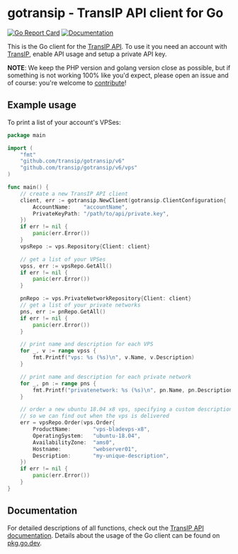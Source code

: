 # gotransip - TransIP API client for Go
[![Go Report Card](https://goreportcard.com/badge/github.com/transip/gotransip)][goreport] [![Documentation](https://godoc.org/github.com/transip/gotransip?status.svg)][doc]

This is the Go client for the [TransIP API][api]. To use it you need an account with [TransIP][transip], enable API usage and setup a private API key.

**NOTE**: We keep the PHP version and golang version close as possible, but if something is not working 100% like you'd expect, please open an issue and of course: you're welcome to [contribute](CONTRIBUTING.md)!

## Example usage
To print a list of your account's VPSes:
```go
package main

import (
	"fmt"
	"github.com/transip/gotransip/v6"
	"github.com/transip/gotransip/v6/vps"
)

func main() {
	// create a new TransIP API client
	client, err := gotransip.NewClient(gotransip.ClientConfiguration{
		AccountName:    "accountName",
		PrivateKeyPath: "/path/to/api/private.key",
	})
	if err != nil {
		panic(err.Error())
	}
	vpsRepo := vps.Repository{Client: client}

	// get a list of your VPSes
	vpss, err := vpsRepo.GetAll()
	if err != nil {
		panic(err.Error())
	}

	pnRepo := vps.PrivateNetworkRepository{Client: client}
	// get a list of your private networks
	pns, err := pnRepo.GetAll()
	if err != nil {
		panic(err.Error())
	}

	// print name and description for each VPS
	for _, v := range vpss {
		fmt.Printf("vps: %s (%s)\n", v.Name, v.Description)
	}

	// print name and description for each private network
	for _, pn := range pns {
		fmt.Printf("privatenetwork: %s (%s)\n", pn.Name, pn.Description)
	}

    // order a new ubuntu 18.04 x8 vps, specifying a custom description,
    // so we can find out when the vps is delivered
	err = vpsRepo.Order(vps.Order{
		ProductName:       "vps-bladevps-x8",
		OperatingSystem:   "ubuntu-18.04",
		AvailabilityZone:  "ams0",
		Hostname:          "webserver01",
		Description:       "my-unique-description",
	})
	if err != nil {
		panic(err.Error())
	}
}
```

## Documentation
For detailed descriptions of all functions, check out the [TransIP API documentation][apidoc]. Details about the usage of the Go client can be found on [pkg.go.dev][doc].

[transip]: https://transip.nl/
[api]: https://api.transip.nl/
[doc]: https://pkg.go.dev/github.com/transip/gotransip?tab=doc
[apidoc]: https://api.transip.nl/rest/docs.html
[goreport]: https://goreportcard.com/report/github.com/transip/gotransip